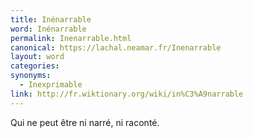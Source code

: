 ```yaml
---
title: Inénarrable
word: Inénarrable
permalink: Inenarrable.html
canonical: https://lachal.neamar.fr/Inenarrable
layout: word
categories:
synonyms:
  - Inexprimable
link: http://fr.wiktionary.org/wiki/in%C3%A9narrable
---
```


Qui ne peut être ni narré, ni raconté.

